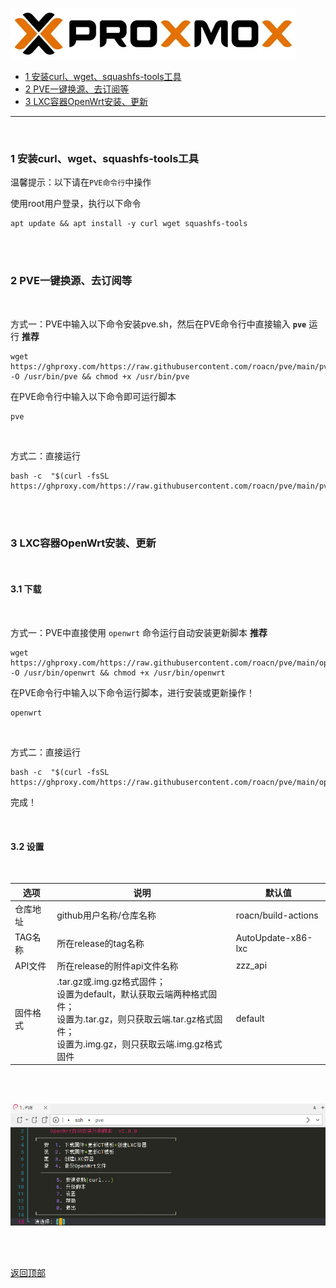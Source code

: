 <a id="top"></a>

![proxmox](img/proxmox.png)

- [1 安装curl、wget、squashfs-tools工具](#artical_1)
- [2 PVE一键换源、去订阅等](#artical_2)
- [3 LXC容器OpenWrt安装、更新](#artical_3)

------

<br />
<a id="artical_1"></a>

### 1 安装curl、wget、squashfs-tools工具

温馨提示：以下请在`PVE命令行`中操作

使用root用户登录，执行以下命令

```shell
apt update && apt install -y curl wget squashfs-tools
```

<br />
<br />
<a id="artical_2"></a>

### 2 PVE一键换源、去订阅等

<br />

方式一：PVE中输入以下命令安装pve.sh，然后在PVE命令行中直接输入 **`pve`** 运行     **推荐**

```shell
wget https://ghproxy.com/https://raw.githubusercontent.com/roacn/pve/main/pve.sh -O /usr/bin/pve && chmod +x /usr/bin/pve
```
在PVE命令行中输入以下命令即可运行脚本

```shell
pve
```

<br />

方式二：直接运行

```shell
bash -c  "$(curl -fsSL https://ghproxy.com/https://raw.githubusercontent.com/roacn/pve/main/pve.sh)"
```

<br /><br />
<a id="artical_3"></a>

### 3 LXC容器OpenWrt安装、更新

<br />

#### 3.1 下载

<br />

方式一：PVE中直接使用 `openwrt`  命令运行自动安装更新脚本 **推荐**

```shell
wget https://ghproxy.com/https://raw.githubusercontent.com/roacn/pve/main/openwrt.lxc.sh -O /usr/bin/openwrt && chmod +x /usr/bin/openwrt
```

在PVE命令行中输入以下命令运行脚本，进行安装或更新操作！

```shell
openwrt
```

<br />

方式二：直接运行

```shell
bash -c  "$(curl -fsSL https://ghproxy.com/https://raw.githubusercontent.com/roacn/pve/main/openwrt.lxc.sh)"
```

完成！

<br />

#### 3.2 设置

<br />

| 选项     | 说明                                                         | 默认值              |
| -------- | ------------------------------------------------------------ | ------------------- |
| 仓库地址 | github用户名称/仓库名称                                        | roacn/build-actions |
| TAG名称  | 所在release的tag名称                                          | AutoUpdate-x86-lxc  |
| API文件  | 所在release的附件api文件名称                                   | zzz_api             |
| 固件格式 | .tar.gz或.img.gz格式固件；<br />设置为default，默认获取云端两种格式固件；<br />设置为.tar.gz，则只获取云端.tar.gz格式固件；<br />设置为.img.gz，则只获取云端.img.gz格式固件 | default         |

<br />

<br />

![openwrt.png](img/openwrt.png)

<br />

<br />

[返回顶部](#top)
